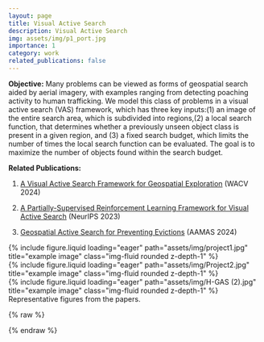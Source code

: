 ```yaml
---
layout: page
title: Visual Active Search
description: Visual Active Search
img: assets/img/p1_port.jpg
importance: 1
category: work
related_publications: false
---
```


**Objective:**
Many problems can be viewed as forms of geospatial search aided by aerial imagery, with examples ranging from detecting poaching activity to human trafficking. We model this class of problems in a visual active search (VAS) framework, which has three key inputs:(1) an image of the entire search area, which is subdivided into regions,(2) a local search function, that determines whether a previously unseen object class is present in a given region, and (3) a fixed search budget, which limits the number of times the local search function can be evaluated. The goal is to maximize the number of objects found within the search budget. 


**Related Publications:**

1.  [A Visual Active Search Framework for Geospatial Exploration](https://openaccess.thecvf.com/content/WACV2024/html/Sarkar_A_Visual_Active_Search_Framework_for_Geospatial_Exploration_WACV_2024_paper.html) (WACV 2024)

2.  [A Partially-Supervised Reinforcement Learning Framework for Visual Active Search](https://proceedings.neurips.cc/paper_files/paper/2023/hash/288b63aa98084366c4536ba0574a0f22-Abstract-Conference.html) (NeurIPS 2023)

3.  [Geospatial Active Search for Preventing Evictions](https://dl.acm.org/doi/abs/10.5555/3635637.3663192) (AAMAS 2024)


<div class="row">
    <div class="col-sm mt-3 mt-md-0">
        {% include figure.liquid loading="eager" path="assets/img/project1.jpg" title="example image" class="img-fluid rounded z-depth-1" %}
    </div>
    <div class="col-sm mt-3 mt-md-0">
        {% include figure.liquid loading="eager" path="assets/img/Project2.jpg" title="example image" class="img-fluid rounded z-depth-1" %}
    </div>
    <div class="col-sm mt-3 mt-md-0">
        {% include figure.liquid loading="eager" path="assets/img/H-GAS (2).jpg" title="example image" class="img-fluid rounded z-depth-1" %}
    </div>
</div>
<div class="caption">
    Representative figures from the papers. 
</div>

{% raw %}


{% endraw %}
